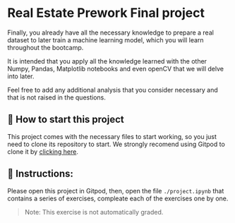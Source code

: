 # Real Estate Prework Final project

Finally, you already have all the necessary knowledge to prepare a real dataset to later train a machine learning model, which you will learn throughout the bootcamp.

It is intended that you apply all the knowledge learned with the other Numpy, Pandas, Matplotlib notebooks and even openCV that we will delve into later.

Feel free to add any additional analysis that you consider necessary and that is not raised in the questions.

## 🌱  How to start this project

This project comes with the necessary files to start working, so you just need to clone its repository to start. We strongly recomend using Gitpod to clone it by [clicking here](https://gitpod.io#https://github.com/4GeeksAcademy/realestate-datacleanup-exercise).

## 📝 Instructions:

Please open this project in Gitpod, then, open the file `./project.ipynb` that contains a series of exercises, compleate each of the exercises one by one.

> Note: This exercise is not automatically graded.
